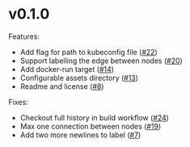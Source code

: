 # v0.1.0

Features:

- Add flag for path to kubeconfig file ([#22](https://github.com/AyCarlito/kube-visualization/pull/22))
- Support labelling the edge between nodes ([#20](https://github.com/AyCarlito/kube-visualization/pull/20))
- Add docker-run target ([#14](https://github.com/AyCarlito/kube-visualization/pull/14))
- Configurable assets directory ([#13](https://github.com/AyCarlito/kube-visualization/pull/13))
- Readme and license ([#8](https://github.com/AyCarlito/kube-visualization/pull/8))

Fixes:

- Checkout full history in build workflow ([#24](https://github.com/AyCarlito/kube-visualization/pull/24))
- Max one connection between nodes ([#19](https://github.com/AyCarlito/kube-visualization/pull/19))
- Add two more newlines to label ([#7](https://github.com/AyCarlito/kube-visualization/pull/7))
